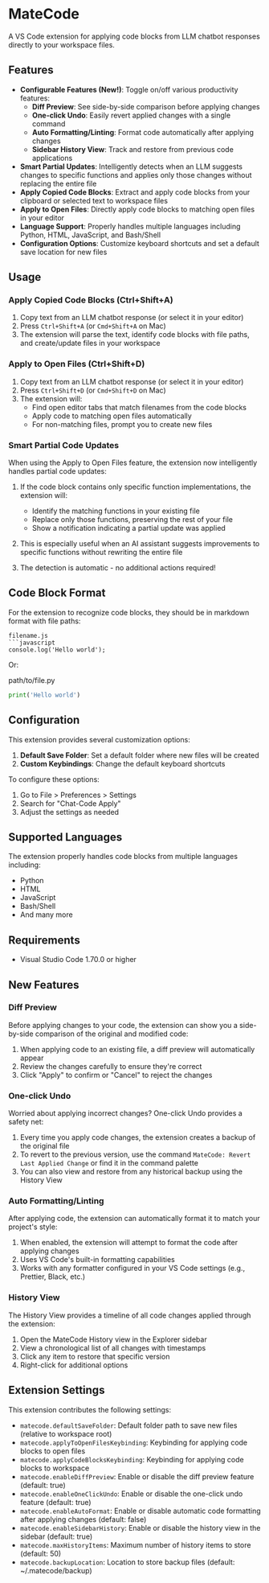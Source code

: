 # MateCode

A VS Code extension for applying code blocks from LLM chatbot responses directly to your workspace files.

## Features

- **Configurable Features (New!)**: Toggle on/off various productivity features:
  - **Diff Preview**: See side-by-side comparison before applying changes
  - **One-click Undo**: Easily revert applied changes with a single command
  - **Auto Formatting/Linting**: Format code automatically after applying changes
  - **Sidebar History View**: Track and restore from previous code applications
- **Smart Partial Updates**: Intelligently detects when an LLM suggests changes to specific functions and applies only those changes without replacing the entire file
- **Apply Copied Code Blocks**: Extract and apply code blocks from your clipboard or selected text to workspace files
- **Apply to Open Files**: Directly apply code blocks to matching open files in your editor
- **Language Support**: Properly handles multiple languages including Python, HTML, JavaScript, and Bash/Shell
- **Configuration Options**: Customize keyboard shortcuts and set a default save location for new files

## Usage

### Apply Copied Code Blocks (Ctrl+Shift+A)

1. Copy text from an LLM chatbot response (or select it in your editor)
2. Press `Ctrl+Shift+A` (or `Cmd+Shift+A` on Mac)
3. The extension will parse the text, identify code blocks with file paths, and create/update files in your workspace

### Apply to Open Files (Ctrl+Shift+D)

1. Copy text from an LLM chatbot response (or select it in your editor)
2. Press `Ctrl+Shift+D` (or `Cmd+Shift+D` on Mac)
3. The extension will:
   - Find open editor tabs that match filenames from the code blocks
   - Apply code to matching open files automatically
   - For non-matching files, prompt you to create new files

### Smart Partial Code Updates

When using the Apply to Open Files feature, the extension now intelligently handles partial code updates:

1. If the code block contains only specific function implementations, the extension will:
   - Identify the matching functions in your existing file
   - Replace only those functions, preserving the rest of your file
   - Show a notification indicating a partial update was applied
   
2. This is especially useful when an AI assistant suggests improvements to specific functions without rewriting the entire file

3. The detection is automatic - no additional actions required!

## Code Block Format

For the extension to recognize code blocks, they should be in markdown format with file paths:

```
filename.js
```javascript
console.log('Hello world');
```

Or:

path/to/file.py
```python
print('Hello world')
```

## Configuration

This extension provides several customization options:

1. **Default Save Folder**: Set a default folder where new files will be created
2. **Custom Keybindings**: Change the default keyboard shortcuts

To configure these options:

1. Go to File > Preferences > Settings
2. Search for "Chat-Code Apply"
3. Adjust the settings as needed

## Supported Languages

The extension properly handles code blocks from multiple languages including:
- Python
- HTML
- JavaScript
- Bash/Shell
- And many more

## Requirements

- Visual Studio Code 1.70.0 or higher

## New Features

### Diff Preview

Before applying changes to your code, the extension can show you a side-by-side comparison of the original and modified code:

1. When applying code to an existing file, a diff preview will automatically appear
2. Review the changes carefully to ensure they're correct
3. Click "Apply" to confirm or "Cancel" to reject the changes

### One-click Undo

Worried about applying incorrect changes? One-click Undo provides a safety net:

1. Every time you apply code changes, the extension creates a backup of the original file
2. To revert to the previous version, use the command `MateCode: Revert Last Applied Change` or find it in the command palette
3. You can also view and restore from any historical backup using the History View

### Auto Formatting/Linting

After applying code, the extension can automatically format it to match your project's style:

1. When enabled, the extension will attempt to format the code after applying changes
2. Uses VS Code's built-in formatting capabilities
3. Works with any formatter configured in your VS Code settings (e.g., Prettier, Black, etc.)

### History View

The History View provides a timeline of all code changes applied through the extension:

1. Open the MateCode History view in the Explorer sidebar
2. View a chronological list of all changes with timestamps
3. Click any item to restore that specific version
4. Right-click for additional options

## Extension Settings

This extension contributes the following settings:

* `matecode.defaultSaveFolder`: Default folder path to save new files (relative to workspace root)
* `matecode.applyToOpenFilesKeybinding`: Keybinding for applying code blocks to open files
* `matecode.applyCodeBlocksKeybinding`: Keybinding for applying code blocks to workspace
* `matecode.enableDiffPreview`: Enable or disable the diff preview feature (default: true)
* `matecode.enableOneClickUndo`: Enable or disable the one-click undo feature (default: true)
* `matecode.enableAutoFormat`: Enable or disable automatic code formatting after applying changes (default: false)
* `matecode.enableSidebarHistory`: Enable or disable the history view in the sidebar (default: true)
* `matecode.maxHistoryItems`: Maximum number of history items to store (default: 50)
* `matecode.backupLocation`: Location to store backup files (default: ~/.matecode/backup)
